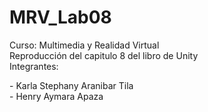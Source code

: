# MRV_Lab08
Curso: Multimedia y Realidad Virtual<br>
Reproducción del capitulo 8 del libro de Unity<br>
Integrantes:<br>
<p>- Karla Stephany Aranibar Tila<br>
- Henry Aymara Apaza</p>
